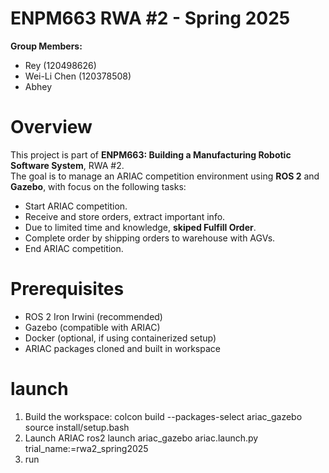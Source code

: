 # ENPM663 RWA #2 - Spring 2025
**Group Members:**  
- Rey (120498626)
- Wei-Li Chen  (120378508)
- Abhey  

# Overview

This project is part of **ENPM663: Building a Manufacturing Robotic Software System**, RWA #2.  
The goal is to manage an ARIAC competition environment using **ROS 2** and **Gazebo**, with focus on the following tasks:

- Start ARIAC competition.
- Receive and store orders, extract important info.
- Due to limited time and knowledge, **skiped Fulfill Order**.
- Complete order by shipping orders to warehouse with AGVs.
- End ARIAC competition.

# Prerequisites
- ROS 2 Iron Irwini (recommended)
- Gazebo (compatible with ARIAC)
- Docker (optional, if using containerized setup)
- ARIAC packages cloned and built in workspace

# launch
1. Build the workspace:
    colcon build --packages-select ariac_gazebo
    source install/setup.bash
2. Launch ARIAC
    ros2 launch ariac_gazebo ariac.launch.py trial_name:=rwa2_spring2025
3. run 
